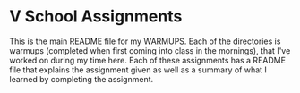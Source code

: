 V School Assignments  
====================

This is the main README file for my WARMUPS. Each of the directories is warmups (completed when first coming into class in the mornings), that I've worked on during my time here. Each of these assignments has a README file that explains the assignment given as well as a summary of what I learned by completing the assignment.  
